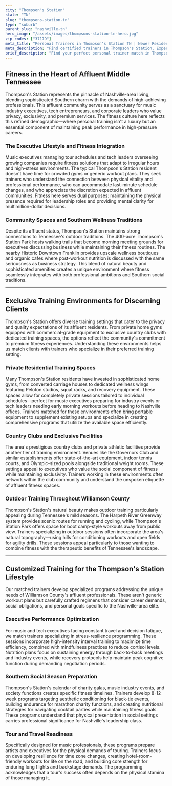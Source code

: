 ```yaml
---
city: "Thompson's Station"
state: "TN"
slug: "thompsons-station-tn"
type: "suburb"
parent_slug: "nashville-tn"
hero_image: "/assets/images/thompsons-station-tn-hero.jpg"
zip_codes: ["37179"]
meta_title: "Personal Trainers in Thompson's Station TN | Newer Residential & Quiet Fitness"
meta_description: "Find certified trainers in Thompson's Station. Expertise in newer community amenities, family health, and functional residential training."
brief_description: "Find your perfect personal trainer match in Thompson's Station, TN. Our elite service connects you with certified fitness professionals who understand the demanding schedules of Nashville's music executives, tech leaders, and affluent professionals. Whether you prefer private home sessions, exclusive country club facilities, or outdoor workouts along the scenic Harpeth River, we match you with trainers specializing in high-performance programming, stress management, and Southern hospitality. Stop searching and start transforming with a trainer who fits your lifestyle and goals. Book your personalized match today and experience fitness tailored to Middle Tennessee's elite."
---
```

## Fitness in the Heart of Affluent Middle Tennessee

Thompson's Station represents the pinnacle of Nashville-area living, blending sophisticated Southern charm with the demands of high-achieving professionals. This affluent community serves as a sanctuary for music industry executives, tech entrepreneurs, and corporate leaders who value privacy, exclusivity, and premium services. The fitness culture here reflects this refined demographic—where personal training isn't a luxury but an essential component of maintaining peak performance in high-pressure careers.

### The Executive Lifestyle and Fitness Integration

Music executives managing tour schedules and tech leaders overseeing growing companies require fitness solutions that adapt to irregular hours and high-stress environments. The typical Thompson's Station resident doesn't have time for crowded gyms or generic workout plans. They seek trainers who understand the connection between physical vitality and professional performance, who can accommodate last-minute schedule changes, and who appreciate the discretion expected in affluent communities. Fitness here serves dual purposes: maintaining the physical presence required for leadership roles and providing mental clarity for multimillion-dollar decisions.

### Community Spaces and Southern Wellness Traditions

Despite its affluent status, Thompson's Station maintains strong connections to Tennessee's outdoor traditions. The 400-acre Thompson's Station Park hosts walking trails that become morning meeting grounds for executives discussing business while maintaining their fitness routines. The nearby Historic Downtown Franklin provides upscale wellness boutiques and organic cafes where post-workout nutrition is discussed with the same seriousness as business strategy. This blend of natural beauty and sophisticated amenities creates a unique environment where fitness seamlessly integrates with both professional ambitions and Southern social traditions.

---

## Exclusive Training Environments for Discerning Clients

Thompson's Station offers diverse training settings that cater to the privacy and quality expectations of its affluent residents. From private home gyms equipped with commercial-grade equipment to exclusive country clubs with dedicated training spaces, the options reflect the community's commitment to premium fitness experiences. Understanding these environments helps us match clients with trainers who specialize in their preferred training setting.

### Private Residential Training Spaces

Many Thompson's Station residents have invested in sophisticated home gyms, from converted carriage houses to dedicated wellness wings featuring Peloton studios, squat racks, and recovery equipment. These spaces allow for completely private sessions tailored to individual schedules—perfect for music executives preparing for industry events or tech leaders needing early morning workouts before heading to Nashville offices. Trainers matched for these environments often bring portable equipment to supplement existing setups and specialize in creating comprehensive programs that utilize the available space efficiently.

### Country Clubs and Exclusive Facilities

The area's prestigious country clubs and private athletic facilities provide another tier of training environment. Venues like the Governors Club and similar establishments offer state-of-the-art equipment, indoor tennis courts, and Olympic-sized pools alongside traditional weight rooms. These settings appeal to executives who value the social component of fitness while maintaining exclusivity. Trainers working in these environments often network within the club community and understand the unspoken etiquette of affluent fitness spaces.

### Outdoor Training Throughout Williamson County

Thompson's Station's natural beauty makes outdoor training particularly appealing during Tennessee's mild seasons. The Harpeth River Greenway system provides scenic routes for running and cycling, while Thompson's Station Park offers space for boot camp-style workouts away from public view. Trainers specializing in outdoor sessions often incorporate the area's natural topography—using hills for conditioning workouts and open fields for agility drills. These sessions appeal particularly to those wanting to combine fitness with the therapeutic benefits of Tennessee's landscape.

---

## Customized Training for the Thompson's Station Lifestyle

Our matched trainers develop specialized programs addressing the unique needs of Williamson County's affluent professionals. These aren't generic workout plans but carefully crafted regimens that consider career demands, social obligations, and personal goals specific to the Nashville-area elite.

### Executive Performance Optimization

For music and tech executives facing constant travel and decision fatigue, we match trainers specializing in stress-resilience programming. These sessions incorporate high-intensity interval training to maximize time efficiency, combined with mindfulness practices to reduce cortisol levels. Nutrition plans focus on sustaining energy through back-to-back meetings and industry events, while recovery protocols help maintain peak cognitive function during demanding negotiation periods.

### Southern Social Season Preparation

Thompson's Station's calendar of charity galas, music industry events, and society functions creates specific fitness timelines. Trainers develop 8-12 week programs targeting aesthetic conditioning for black-tie events, building endurance for marathon charity functions, and creating nutritional strategies for navigating cocktail parties while maintaining fitness goals. These programs understand that physical presentation in social settings carries professional significance for Nashville's leadership class.

### Tour and Travel Readiness

Specifically designed for music professionals, these programs prepare artists and executives for the physical demands of touring. Trainers focus on developing resilience for time zone changes, creating hotel-room-friendly workouts for life on the road, and building core strength for enduring long flights and backstage demands. The programming acknowledges that a tour's success often depends on the physical stamina of those managing it.